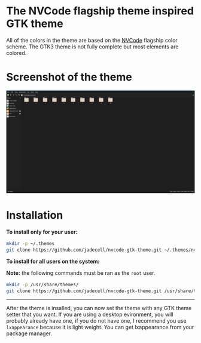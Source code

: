 # The NVCode flagship theme inspired GTK theme

All of the colors in the theme are based on the [NVCode](https://github.com/ChristianChiarulli/nvcode/) flagship color scheme. The GTK3 theme is not fully complete but most elements are colored.

# Screenshot of the theme

![image here](pix/theme.png)

# Installation

**To install only for your user:**

```sh
mkdir -p ~/.themes
git clone https://github.com/jadecell/nvcode-gtk-theme.git ~/.themes/nvcode-gtk-theme
```

**To install for all users on the system:**

**Note:** the following commands must be ran as the `root` user.

```sh
mkdir -p /usr/share/themes/
git clone https://github.com/jadecell/nvcode-gtk-theme.git /usr/share/theme/nvcode-gtk-theme
```

---

After the theme is insalled, you can now set the theme with any GTK theme setter that you want. If you are using a desktop evironment, you will probably already have one, if you do not have one, I recommend you use `lxappearance` because it is light weight. You can get lxappearance from your package manager.
